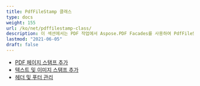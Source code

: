 ```yaml
---
title: PdfFileStamp 클래스
type: docs
weight: 155
url: /ko/net/pdffilestamp-class/
description: 이 섹션에서는 PDF 작업에서 Aspose.PDF Facades를 사용하여 PdfFileStamp 클래스를 사용하는 방법을 설명합니다.
lastmod: "2021-06-05"
draft: false
---
```


- [PDF 페이지 스탬프 추가](/pdf/ko/net/add-pdf-page-stamp/)
- [텍스트 및 이미지 스탬프 추가](/pdf/ko/net/add-text-and-image-stamp/)
- [헤더 및 푸터 관리](/pdf/ko/net/manage-header-and-footer/)
